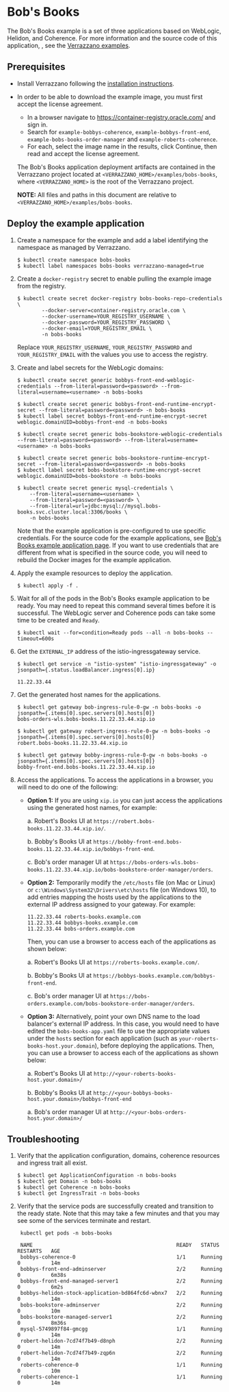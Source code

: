 # Bob's Books

The Bob's Books example is a set of three applications based on WebLogic, Helidon, and Coherence. For more information and the source code of this application, , see the [Verrazzano examples](https://github.com/verrazzano/examples).

## Prerequisites

* Install Verrazzano following the [installation instructions](https://verrazzano.io/docs/setup/install/installation/).
* In order to be able to download the example image, you must first accept the license agreement.
  * In a browser navigate to https://container-registry.oracle.com/ and sign in.
  * Search for `example-bobbys-coherence`, `example-bobbys-front-end`, `example-bobs-books-order-manager` and `example-roberts-coherence`.
  * For each, select the image name in the results, click Continue, then read and accept the license agreement.

   The Bob's Books application deployment artifacts are contained in the Verrazzano project located at 
   `<VERRAZZANO_HOME>/examples/bobs-books`, where `<VERRAZZANO_HOME>` is the root of the Verrazzano project.

   **NOTE:** All files and paths in this document are relative to `<VERRAZZANO_HOME>/examples/bobs-books`.

## Deploy the example application

1. Create a namespace for the example and add a label identifying the namespace as managed by Verrazzano.

    ```
    $ kubectl create namespace bobs-books
    $ kubectl label namespaces bobs-books verrazzano-managed=true
    ```

1. Create a `docker-registry` secret to enable pulling the example image from the registry.
   ```
   $ kubectl create secret docker-registry bobs-books-repo-credentials \
           --docker-server=container-registry.oracle.com \
           --docker-username=YOUR_REGISTRY_USERNAME \
           --docker-password=YOUR_REGISTRY_PASSWORD \
           --docker-email=YOUR_REGISTRY_EMAIL \
           -n bobs-books
   ```
   
   Replace `YOUR_REGISTRY_USERNAME`, `YOUR_REGISTRY_PASSWORD` and `YOUR_REGISTRY_EMAIL` 
   with the values you use to access the registry.  
      
1. Create and label secrets for the WebLogic domains:
    ```
    $ kubectl create secret generic bobbys-front-end-weblogic-credentials --from-literal=password=<password> --from-literal=username=<username> -n bobs-books

    $ kubectl create secret generic bobbys-front-end-runtime-encrypt-secret --from-literal=password=<password> -n bobs-books
    $ kubectl label secret bobbys-front-end-runtime-encrypt-secret weblogic.domainUID=bobbys-front-end -n bobs-books

    $ kubectl create secret generic bobs-bookstore-weblogic-credentials --from-literal=password=<password> --from-literal=username=<username> -n bobs-books

    $ kubectl create secret generic bobs-bookstore-runtime-encrypt-secret --from-literal=password=<password> -n bobs-books
    $ kubectl label secret bobs-bookstore-runtime-encrypt-secret weblogic.domainUID=bobs-bookstore -n bobs-books

    $ kubectl create secret generic mysql-credentials \
        --from-literal=username=<username> \
        --from-literal=password=<password> \
        --from-literal=url=jdbc:mysql://mysql.bobs-books.svc.cluster.local:3306/books \
        -n bobs-books
    ```
   Note that the example application is pre-configured to use specific credentials.
   For the source code for the example applications, see
   [Bob's Books example application page](https://github.com/verrazzano/examples/tree/master/bobs-books).
   If you want to use credentials that are different from what is specified in the source code, you will need to rebuild the Docker images for the example application.

1. Apply the example resources to deploy the application.
   ```
   $ kubectl apply -f .
   ```

1. Wait for all of the pods in the Bob's Books example application to be ready.
   You may need to repeat this command several times before it is successful.
   The WebLogic server and Coherence pods can take some time to be created and `Ready`.
   ```
   $ kubectl wait --for=condition=Ready pods --all -n bobs-books --timeout=600s
   ```

1. Get the `EXTERNAL_IP` address of the istio-ingressgateway service.
    ```
    $ kubectl get service -n "istio-system" "istio-ingressgateway" -o jsonpath={.status.loadBalancer.ingress[0].ip}

    11.22.33.44
    ```

1. Get the generated host names for the applications.
   ```
   $ kubectl get gateway bob-ingress-rule-0-gw -n bobs-books -o jsonpath={.items[0].spec.servers[0].hosts[0]}
   bobs-orders-wls.bobs-books.11.22.33.44.xip.io

   $ kubectl get gateway robert-ingress-rule-0-gw -n bobs-books -o jsonpath={.items[0].spec.servers[0].hosts[0]}
   robert.bobs-books.11.22.33.44.xip.io

   $ kubectl get gateway bobby-ingress-rule-0-gw -n bobs-books -o jsonpath={.items[0].spec.servers[0].hosts[0]}
   bobby-front-end.bobs-books.11.22.33.44.xip.io
   ```

1. Access the applications. To access the applications in a browser, you will need to do one of the following:
    * **Option 1:** If you are using `xip.io` you can just access the applications using the generated host names, for example:

      a. Robert's Books UI at `https://robert.bobs-books.11.22.33.44.xip.io/`.

      b. Bobby's Books UI at `https://bobby-front-end.bobs-books.11.22.33.44.xip.io/bobbys-front-end`.

      c. Bob's order manager  UI at `https://bobs-orders-wls.bobs-books.11.22.33.44.xip.io/bobs-bookstore-order-manager/orders`.

    * **Option 2:** Temporarily modify the `/etc/hosts` file (on Mac or Linux) or `c:\Windows\System32\Drivers\etc\hosts` file (on Windows 10), to add entries mapping the hosts used by the applications to the external IP address assigned to your gateway. For example:
      ```
      11.22.33.44 roberts-books.example.com
      11.22.33.44 bobbys-books.example.com
      11.22.33.44 bobs-orders.example.com
      ```
      Then, you can use a browser to access each of the applications as shown below:
      
      a. Robert's Books UI at `https://roberts-books.example.com/`.

      b. Bobby's Books UI at `https://bobbys-books.example.com/bobbys-front-end`.

      c. Bob's order manager  UI at `https://bobs-orders.example.com/bobs-bookstore-order-manager/orders`.

    * **Option 3:** Alternatively, point your own DNS name to the load balancer's external IP address. In this case, you would need to have edited the `bobs-books-app.yaml` file to use the appropriate values under the `hosts` section for each application (such as `your-roberts-books-host.your.domain`), before deploying the applications.
      Then, you can use a browser to access each of the applications as shown below:

      a. Robert's Books UI at `http://<your-roberts-books-host.your.domain>/`

      b. Bobby's Books UI at `http://<your-bobbys-books-host.your.domain>/bobbys-front-end`

      a. Bob's order manager UI at `http://<your-bobs-orders-host.your.domain>/`

## Troubleshooting
    
1. Verify that the application configuration, domains, coherence resources and ingress trait all exist.
   ```
   $ kubectl get ApplicationConfiguration -n bobs-books
   $ kubectl get Domain -n bobs-books
   $ kubectl get Coherence -n bobs-books
   $ kubectl get IngressTrait -n bobs-books
   ```   

1. Verify that the service pods are successfully created and transition to the ready state.
   Note that this may take a few minutes and that you may see some of the services terminate and restart.
   ```
    kubectl get pods -n bobs-books
   
    NAME                                               READY   STATUS    RESTARTS   AGE
    bobbys-coherence-0                                 1/1     Running   0          14m
    bobbys-front-end-adminserver                       2/2     Running   0          6m38s
    bobbys-front-end-managed-server1                   2/2     Running   0          6m2s
    bobbys-helidon-stock-application-bd864fc6d-wbnx7   2/2     Running   0          14m
    bobs-bookstore-adminserver                         2/2     Running   0          10m
    bobs-bookstore-managed-server1                     2/2     Running   0          8m36s
    mysql-5749897f84-gmcgg                             1/1     Running   0          14m
    robert-helidon-7cd74f7b49-d8nph                    2/2     Running   0          14m
    robert-helidon-7cd74f7b49-zqp6n                    2/2     Running   0          14m
    roberts-coherence-0                                1/1     Running   0          10m
    roberts-coherence-1                                1/1     Running   0          14m
   ``` 
